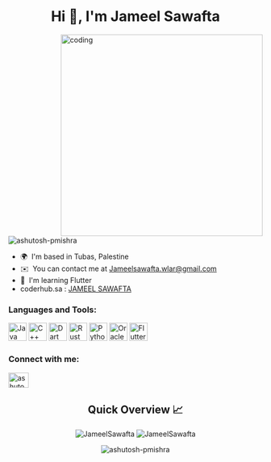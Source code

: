<h1 align="center">Hi 👋, I'm Jameel Sawafta</h1>

<img align="right" alt="coding" width="400" src="https://user-images.githubusercontent.com/55389276/140866485-8fb1c876-9a8f-4d6a-98dc-08c4981eaf70.gif">

<p align="left"> <img src="https://komarev.com/ghpvc/?username=JameelSawafta&label=Profile%20views&color=0e75b6&style=flat" alt="ashutosh-pmishra" /> </p>

* 🌍  I'm based in Tubas, Palestine
* ✉️  You can contact me at [Jameelsawafta.wlar@gmail.com](mailto:jameelsawafta.wlar@gmail.com)
* 🧠  I'm learning Flutter
* coderhub.sa : [JAMEEL SAWAFTA](https://profile.satr.codes/jameelsawafta/public/overview)

<h3 align="left">Languages and Tools:</h3>

<p align="left">
<a href="https://www.oracle.com/java/" target="_blank" rel="noreferrer"><img src="https://raw.githubusercontent.com/danielcranney/readme-generator/main/public/icons/skills/java-colored.svg" width="36" height="36" alt="Java" /></a>     
<a href="https://docs.microsoft.com/en-us/cpp/?view=msvc-170" target="_blank" rel="noreferrer"><img src="https://raw.githubusercontent.com/danielcranney/readme-generator/main/public/icons/skills/cplusplus-colored.svg" width="36" height="36" alt="C++" /></a>
<a href="https://dart.dev/" target="_blank" rel="noreferrer"><img src="https://raw.githubusercontent.com/danielcranney/readme-generator/main/public/icons/skills/dart-colored.svg" width="36" height="36" alt="Dart" /></a>
<a href="https://www.rust-lang.org/" target="_blank" rel="noreferrer"><img src="https://raw.githubusercontent.com/danielcranney/readme-generator/main/public/icons/skills/rust-colored.svg" width="36" height="36" alt="Rust" /></a>
<a href="https://www.python.org/" target="_blank" rel="noreferrer"><img src="https://raw.githubusercontent.com/danielcranney/readme-generator/main/public/icons/skills/python-colored.svg" width="36" height="36" alt="Python" /></a>
<a href="https://www.oracle.com/uk/index.html" target="_blank" rel="noreferrer"><img src="https://raw.githubusercontent.com/danielcranney/readme-generator/main/public/icons/skills/oracle-colored.svg" width="36" height="36" alt="Oracle" /></a>
<a href="https://flutter.dev/" target="_blank" rel="noreferrer"><img src="https://raw.githubusercontent.com/danielcranney/readme-generator/main/public/icons/skills/flutter-colored.svg" width="36" height="36" alt="Flutter" /></a>
</p>


<h3 align="left">Connect with me:</h3>
<p align="left">
<a href="https://www.linkedin.com/in/jameel-sawafta-48612023b/" target="blank"><img align="center" src="https://raw.githubusercontent.com/rahuldkjain/github-profile-readme-generator/master/src/images/icons/Social/linked-in-alt.svg" alt="ashutosh mishra" height="30" width="40" /></a>
<br />
<h2 align="center">Quick Overview 📈</h2>
  
  <p align = "center">
 
</p>
<p align = "center">
  <img align="center" src="https://github-readme-stats.vercel.app/api?username=JameelSawafta&show_icons=true&locale=en"  alt="JameelSawafta" />
  <img align="center" src="https://github-readme-streak-stats.herokuapp.com/?user=JameelSawafta"  alt="JameelSawafta" />
</p>

</p>
<p align = "center">
  <img align="center" src="https://github-readme-stats.vercel.app/api/top-langs?username=JameelSawafta&show_icons=true&locale=en&layout=compact" alt="ashutosh-pmishra" />
</p>
